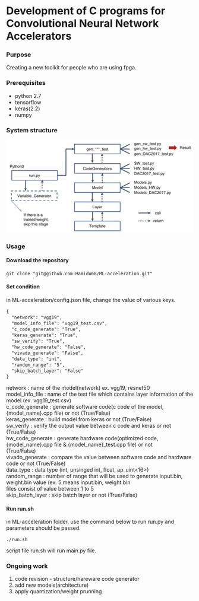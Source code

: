 # Development of C programs for Convolutional Neural Network Accelerators

### Purpose
Creating a new toolkit for people who are using fpga.   

### Prerequisites
* python 2.7
* tensorflow
* keras(2.2)
* numpy

### System structure
![structure](./image/structure.jpeg)
  

### Usage

#### Download the repository

```
git clone "git@github.com:Hamidu68/ML-acceleration.git"
```

#### Set condition

in ML-acceleration/config.json file, change the value of various keys.  
```
{
  "network": "vgg19",
  "model_info_file": "vgg19_test.csv",
  "c_code_generate": "True",
  "keras_generate": "True",
  "sw_verify": "True",
  "hw_code_generate": "False",
  "vivado_generate": "False",
  "data_type": "int",
  "random_range": "5",
  "skip_batch_layer": "False"
}
```  
network : name of the model(network) ex. vgg19, resnet50  
model_info_file : name of the test file which contains layer information of the model (ex. vgg19_test.csv)   
c_code_generate : generate software code(c code of the model, {model_name}.cpp file) or not (True/False)   
keras_generate : build model from keras or not (True/False)   
sw_verify : verify the output value between c code and keras or not (True/False)   
hw_code_generate : generate hardware code(optimized code, {model_name}.cpp file & {model_name}_test.cpp file) or not    
                   (True/False)   
vivado_generate : compare the value between software code and hardware code or not (True/False)   
data_type : data type (int, unsinged int, float, ap_uint<16>)   
random_range : number of range that will be used to generate input.bin, weight.bin value (ex. 5 means input.bin, weight.bin   
               files consist of value between 1 to 5   
skip_batch_layer : skip batch layer or not (True/False)   


#### Run run.sh

in ML-acceleration folder, 
use the command below to run run.py and parameters should be passed.   
```
./run.sh
```
script file run.sh will run main.py file.

 ### Ongoing work
 1. code revision - structure/hareware code generator   
 2. add new models(architecture)   
 3. apply quantization/weight prunning  
